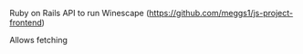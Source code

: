 Ruby on Rails API to run Winescape (https://github.com/meggs1/js-project-frontend)

Allows fetching
